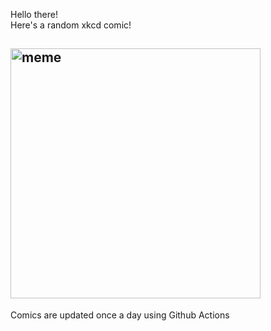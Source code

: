 Hello there! <br>Here's a random xkcd comic!<br>
## <img src="https://imgs.xkcd.com/comics/cautionary_ghost.png" alt="meme" width="400"/><br>
Comics are updated once a day using Github Actions